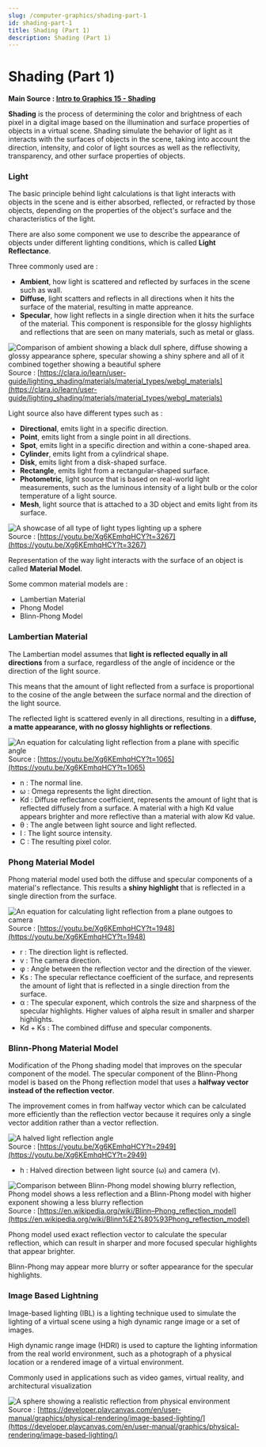 ```yaml
---
slug: /computer-graphics/shading-part-1
id: shading-part-1
title: Shading (Part 1)
description: Shading (Part 1)
---
```

# Shading (Part 1)

**Main Source : [Intro to Graphics 15 - Shading](https://youtu.be/Xg6KEmhqHCY)**

**Shading** is the process of determining the color and brightness of each pixel in a digital image based on the illumination and surface properties of objects in a virtual scene. Shading simulate the behavior of light as it interacts with the surfaces of objects in the scene, taking into account the direction, intensity, and color of light sources as well as the reflectivity, transparency, and other surface properties of objects.

### Light

The basic principle behind light calculations is that light interacts with objects in the scene and is either absorbed, reflected, or refracted by those objects, depending on the 
properties of the object's surface and the characteristics of the light.

There are also some component we use to describe the appearance of objects under different lighting conditions, which is called **Light Reflectance**. 

Three commonly used are :

- **Ambient**, how light is scattered and reflected by surfaces in the scene such as wall.
- **Diffuse**, light scatters and reflects in all directions when it hits the surface of the material, resulting in matte appreance.
- **Specular**, how light reflects in a single direction when it hits the surface of the material. This component is responsible for the glossy highlights and reflections that are seen on many materials, such as metal or glass.

![Comparison of ambient showing a black dull sphere, diffuse showing a glossy appearance sphere, specular showing a shiny sphere and all of it combined together showing a beautiful sphere](./light-reflectance-comparison.png)  
Source : [https://clara.io/learn/user-guide/lighting_shading/materials/material_types/webgl_materials](https://clara.io/learn/user-guide/lighting_shading/materials/material_types/webgl_materials)

Light source also have different types such as :

- **Directional**, emits light in a specific direction.
- **Point**, emits light from a single point in all directions.
- **Spot**, emits light in a specific direction and within a cone-shaped area.
- **Cylinder**, emits light from a cylindrical shape.
- **Disk**, emits light from a disk-shaped surface.
- **Rectangle**, emits light from a rectangular-shaped surface.
- **Photometric**, light source that is based on real-world light measurements, such as the luminous intensity of a light bulb or the color temperature of a light source.
- **Mesh**, light source that is attached to a 3D object and emits light from its surface.

![A showcase of all type of light types lighting up a sphere](./light-type.png)  
Source : [https://youtu.be/Xg6KEmhqHCY?t=3267](https://youtu.be/Xg6KEmhqHCY?t=3267)

Representation of the way light interacts with the surface of an object is called **Material Model**.

Some common material models are :

- Lambertian Material
- Phong Model
- Blinn-Phong Model

### Lambertian Material

The Lambertian model assumes that **light is reflected equally in all directions** from a 
surface, regardless of the angle of incidence or the direction of the light source. 

This means that the amount of light reflected from a surface is proportional to the cosine of the angle between the surface normal and the direction of the light source. 

The reflected light is scattered evenly in all directions, resulting in a **diffuse, a matte appearance, with no glossy highlights or reflections**.

![An equation for calculating light reflection from a plane with specific angle](./lambertian-material.png)  
Source : [https://youtu.be/Xg6KEmhqHCY?t=1065](https://youtu.be/Xg6KEmhqHCY?t=1065)

- n : The normal line.
- ω : Omega represents the light direction.
- Kd : Diffuse reflectance coefficient, represents the amount of light that is reflected diffusely from a surface. A material with a high Kd value appears brighter and more reflective than a material with alow Kd value.
- θ : The angle between light source and light reflected.
- I : The light source intensity.
- C : The resulting pixel color.

### Phong Material Model

Phong material model used both the diffuse and specular components of a material's reflectance. This results a **shiny highlight** that is reflected in a single direction from the surface.

![An equation for calculating light reflection from a plane outgoes to camera](./phong-material.png)  
Source : [https://youtu.be/Xg6KEmhqHCY?t=1948](https://youtu.be/Xg6KEmhqHCY?t=1948)

- r : The direction light is reflected.
- v : The camera direction.
- φ : Angle between the reflection vector and the direction of the viewer.
- Ks : The specular reflectance coefficient of the surface, and represents the amount of light that is reflected in a single direction from the surface.
- α : The specular exponent, which controls the size and sharpness of the specular highlights. Higher values of alpha result in smaller and sharper highlights.
- Kd + Ks : The combined diffuse and specular components.

### Blinn-Phong Material Model

Modification of the Phong shading model that improves on the specular component of the model. The specular component of the Blinn-Phong model is based on the Phong reflection model that uses a **halfway vector instead of the reflection vector**.

The improvement comes in from halfway vector which can be calculated more efficiently than the reflection vector because it requires only a single vector addition rather than a vector reflection.

![A halved light reflection angle](./blinn-phong-material.png)  
Source : [https://youtu.be/Xg6KEmhqHCY?t=2949](https://youtu.be/Xg6KEmhqHCY?t=2949)

- h : Halved direction between light source (ω) and camera (v).

![Comparison between Blinn-Phong model showing blurry reflection, Phong model shows a less reflection and a Blinn-Phong model with higher exponent showing a less blurry reflection](./blinn-phong-comparison.png)  
Source : [https://en.wikipedia.org/wiki/Blinn–Phong_reflection_model](https://en.wikipedia.org/wiki/Blinn%E2%80%93Phong_reflection_model)

Phong model used exact reflection vector to calculate the specular reflection, which can result in sharper and more focused specular highlights that appear brighter.

Blinn-Phong may appear more blurry or softer appearance for the specular highlights.

### Image Based Lightning

Image-based lighting (IBL) is a lighting technique used to simulate the lighting of a virtual scene using a high dynamic range image or a set of images. 

High dynamic range image (HDRI) is used to capture the lighting information from the real world environment, such as a photograph of a physical location or a rendered image of a virtual environment.

Commonly used in applications such as video games, virtual reality, and architectural visualization

![A sphere showing a realistic reflection from physical environment](./image-based-lightning.png)  
Source : [https://developer.playcanvas.com/en/user-manual/graphics/physical-rendering/image-based-lighting/](https://developer.playcanvas.com/en/user-manual/graphics/physical-rendering/image-based-lighting/)